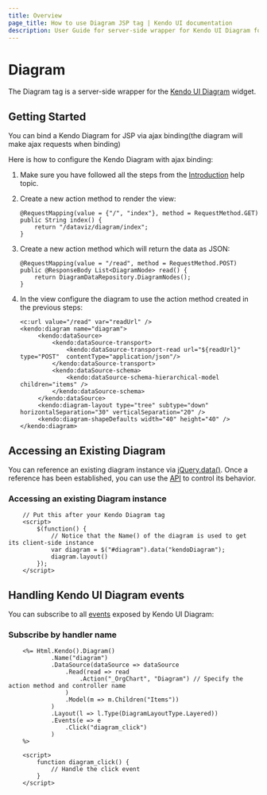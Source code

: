 ```yaml
---
title: Overview
page_title: How to use Diagram JSP tag | Kendo UI documentation
description: User Guide for server-side wrapper for Kendo UI Diagram for JSP.
---
```


# Diagram

The Diagram tag is a server-side wrapper for the [Kendo UI Diagram](/api/dataviz/diagram) widget.

## Getting Started

You can bind a Kendo Diagram for JSP via ajax binding(the diagram will make ajax requests when binding)

Here is how to configure the Kendo Diagram with ajax binding:

1.  Make sure you have followed all the steps from the [Introduction](/jsp/introduction) help topic.

2.  Create a new action method to render the view:

        @RequestMapping(value = {"/", "index"}, method = RequestMethod.GET)
        public String index() {
            return "/dataviz/diagram/index";
        }

1.  Create a new action method which will return the data as JSON:

        @RequestMapping(value = "/read", method = RequestMethod.POST)
        public @ResponseBody List<DiagramNode> read() {
            return DiagramDataRepository.DiagramNodes();
        }

3.  In the view configure the diagram to use the action method created in the previous steps:

        <c:url value="/read" var="readUrl" />
        <kendo:diagram name="diagram">
             <kendo:dataSource>
                 <kendo:dataSource-transport>
                     <kendo:dataSource-transport-read url="${readUrl}" type="POST"  contentType="application/json"/>
                 </kendo:dataSource-transport>
                 <kendo:dataSource-schema>
                     <kendo:dataSource-schema-hierarchical-model children="items" />
                 </kendo:dataSource-schema>
             </kendo:dataSource>
             <kendo:diagram-layout type="tree" subtype="down" horizontalSeparation="30" verticalSeparation="20" />
             <kendo:diagram-shapeDefaults width="40" height="40" />
        </kendo:diagram>

## Accessing an Existing Diagram

You can reference an existing diagram instance via [jQuery.data()](http://api.jquery.com/jQuery.data/).
Once a reference has been established, you can use the [API](/api/dataviz/diagram#methods) to control its behavior.

### Accessing an existing Diagram instance

        // Put this after your Kendo Diagram tag
        <script>
            $(function() {
                // Notice that the Name() of the diagram is used to get its client-side instance
                var diagram = $("#diagram").data("kendoDiagram");
                diagram.layout()
            });
        </script>

## Handling Kendo UI Diagram events

You can subscribe to all [events](/api/dataviz/diagram#events) exposed by Kendo UI Diagram:

### Subscribe by handler name

        <%= Html.Kendo().Diagram()
                .Name("diagram")
                .DataSource(dataSource => dataSource
                    .Read(read => read
                        .Action("_OrgChart", "Diagram") // Specify the action method and controller name
                    )
                    .Model(m => m.Children("Items"))
                )
                .Layout(l => l.Type(DiagramLayoutType.Layered))
                .Events(e => e
                    .Click("diagram_click")
                )
        %>

        <script>
            function diagram_click() {
                // Handle the click event
            }
        </script>

